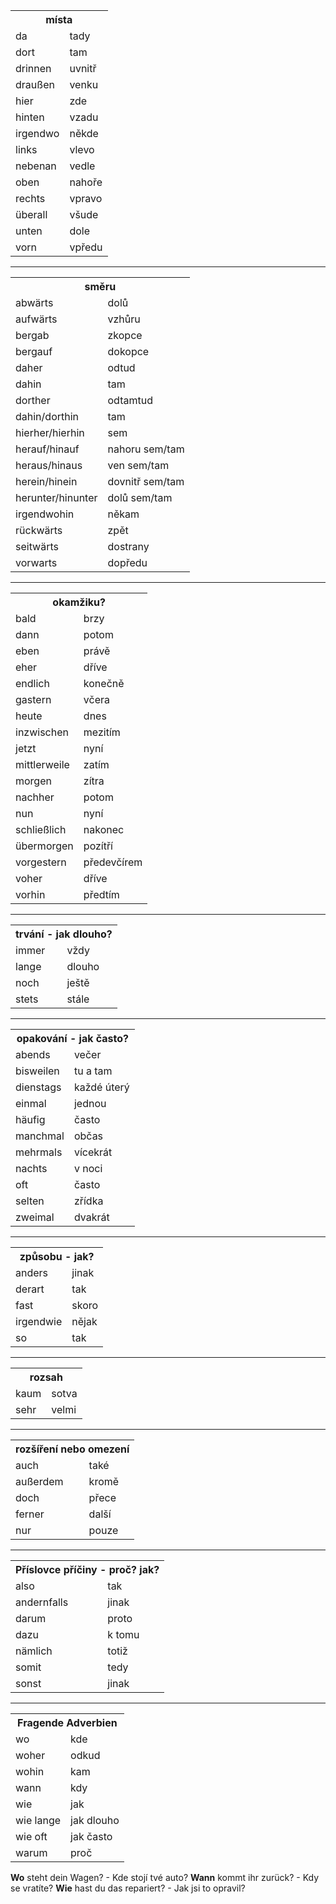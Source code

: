 <link href="./style.css" rel="stylesheet">

<table> 
    <tr><th colspan=2> místa </th></tr>
    <tr> <td>da</td> <td>tady</td> </tr>
    <tr> <td>dort</td> <td>tam</td> </tr>
    <tr> <td>drinnen</td> <td>uvnitř</td> </tr>
    <tr> <td>draußen</td> <td>venku</td> </tr>
    <tr> <td>hier</td> <td>zde</td> </tr>
    <tr> <td>hinten</td> <td>vzadu</td> </tr>
    <tr> <td>irgendwo</td> <td>někde</td> </tr>
    <tr> <td>links</td> <td>vlevo</td> </tr>
    <tr> <td>nebenan</td> <td>vedle</td> </tr>
    <tr> <td>oben</td> <td>nahoře</td> </tr>
    <tr> <td>rechts</td> <td>vpravo</td> </tr>
    <tr> <td>überall</td> <td>všude</td> </tr>
    <tr> <td>unten</td> <td>dole</td> </tr>
    <tr> <td>vorn</td> <td>vpředu</td> </tr>
</table>

---

<table> 
    <tr><th colspan=2>směru</th></tr>
    <tr> <td>abwärts</td> <td>dolů</td> </tr>
    <tr> <td>aufwärts</td> <td>vzhůru</td> </tr>
    <tr> <td>bergab</td> <td>zkopce</td> </tr>
    <tr> <td>bergauf</td> <td>dokopce</td> </tr>
    <tr> <td>daher</td> <td>odtud</td> </tr>
    <tr> <td>dahin</td> <td>tam</td> </tr>
    <tr> <td>dorther</td> <td>odtamtud</td> </tr>
    <tr> <td>dahin/dorthin</td> <td>tam</td> </tr>
    <tr> <td>hierher/hierhin</td> <td>sem</td> </tr>
    <tr> <td>herauf/hinauf</td> <td>nahoru sem/tam</td> </tr>
    <tr> <td>heraus/hinaus</td> <td>ven sem/tam</td> </tr>
    <tr> <td>herein/hinein</td> <td>dovnitř sem/tam</td> </tr>
    <tr> <td>herunter/hinunter</td> <td>dolů sem/tam</td> </tr>
    <tr> <td>irgendwohin</td> <td>někam</td> </tr>
    <tr> <td>rückwärts</td> <td>zpět</td> </tr>
    <tr> <td>seitwärts</td> <td>dostrany</td> </tr>
    <tr> <td>vorwarts</td> <td>dopředu</td> </tr>
</table>

---

<table> 
    <tr><th colspan=2>okamžiku?</th></tr>
    <tr> <td>bald</td> <td>brzy</td> </tr>
    <tr> <td>dann</td> <td>potom</td> </tr>
    <tr> <td>eben</td> <td>právě</td> </tr>
    <tr> <td>eher</td> <td>dříve</td> </tr>
    <tr> <td>endlich</td> <td>konečně</td> </tr>
    <tr> <td>gastern</td> <td>včera</td> </tr>
    <tr> <td>heute</td> <td>dnes</td> </tr>
    <tr> <td>inzwischen</td> <td>mezitím</td> </tr>
    <tr> <td>jetzt</td> <td>nyní</td> </tr>
    <tr> <td>mittlerweile</td> <td>zatím</td> </tr>
    <tr> <td>morgen</td> <td>zítra</td> </tr>
    <tr> <td>nachher</td> <td>potom</td> </tr>
    <tr> <td>nun</td> <td>nyní</td> </tr>
    <tr> <td>schließlich</td> <td>nakonec</td> </tr>
    <tr> <td>übermorgen</td> <td>pozítří</td> </tr>
    <tr> <td>vorgestern</td> <td>předevčírem</td> </tr>
    <tr> <td>voher</td> <td>dříve</td> </tr>
    <tr> <td>vorhin</td> <td>předtím</td> </tr>
</table>

---

<table> 
    <tr><th colspan=2>trvání - jak dlouho?</th></tr>
    <tr> <td>immer</td> <td>vždy</td> </tr>
    <tr> <td>lange</td> <td>dlouho</td> </tr>
    <tr> <td>noch</td> <td>ještě</td> </tr>
    <tr> <td>stets</td> <td>stále</td> </tr>
</table>

---

<table> 
    <tr><th colspan=2>opakování - jak často?</th></tr>
    <tr> <td>abends</td> <td>večer</td> </tr>
    <tr> <td>bisweilen</td> <td>tu a tam</td> </tr>
    <tr> <td>dienstags</td> <td>každé úterý</td> </tr>
    <tr> <td>einmal</td> <td>jednou</td> </tr>
    <tr> <td>häufig</td> <td>často</td> </tr>
    <tr> <td>manchmal</td> <td>občas</td> </tr>
    <tr> <td>mehrmals</td> <td>vícekrát</td> </tr>
    <tr> <td>nachts</td> <td>v noci</td> </tr>
    <tr> <td>oft</td> <td>často</td> </tr>
    <tr> <td>selten</td> <td>zřídka</td> </tr>
    <tr> <td>zweimal</td> <td>dvakrát</td> </tr>
</table>

---

<table> 
    <tr><th colspan=2>způsobu - jak?</th></tr>
    <tr> <td>anders</td> <td>jinak</td> </tr>
    <tr> <td>derart</td> <td>tak</td> </tr>
    <tr> <td>fast</td> <td>skoro</td> </tr>
    <tr> <td>irgendwie</td> <td>nějak</td> </tr>
    <tr> <td>so</td> <td>tak</td> </tr>
</table>

---

<table> 
    <tr><th colspan=2>rozsah</th></tr>
    <tr> <td>kaum</td> <td>sotva</td> </tr>
    <tr> <td>sehr</td> <td>velmi</td> </tr>
</table>

---

<table> 
    <tr><th colspan=2>rozšíření nebo omezení</th></tr>
    <tr> <td>auch</td> <td>také</td> </tr>
    <tr> <td>außerdem</td> <td>kromě</td> </tr>
    <tr> <td>doch</td> <td>přece</td> </tr>
    <tr> <td>ferner</td> <td>další</td> </tr>
    <tr> <td>nur</td> <td>pouze</td> </tr>
</table>

---

<table> 
    <tr><th colspan=2> Příslovce příčiny - proč? jak? </th></tr>
    <tr> <td>also</td> <td>tak</td> </tr>
    <tr> <td>andernfalls</td> <td>jinak</td> </tr>
    <tr> <td>darum</td> <td>proto</td> </tr>
    <tr> <td>dazu</td> <td>k tomu</td> </tr>
    <tr> <td>nämlich</td> <td>totiž</td> </tr>
    <tr> <td>somit</td> <td>tedy</td> </tr>
    <tr> <td>sonst</td> <td>jinak</td> </tr>
</table>

---

<table> 
    <tr><th colspan=2> Fragende Adverbien </th></tr>
    <tr> <td>wo</td>  <td>kde</td> </tr>
    <tr> <td>woher</td>  <td>odkud</td> </tr>
    <tr> <td>wohin</td>  <td>kam</td> </tr>
    <tr> <td>wann</td>  <td>kdy</td> </tr>
    <tr> <td>wie</td>  <td>jak</td> </tr>
    <tr> <td>wie lange</td>  <td>jak dlouho</td> </tr>
    <tr> <td>wie oft</td>  <td>jak často</td> </tr>
    <tr> <td>warum</td>  <td>proč</td> </tr>
</table>

**Wo** steht dein Wagen? - Kde stojí tvé auto?
**Wann** kommt ihr zurück? - Kdy se vratíte?
**Wie** hast du das repariert? - Jak jsi to opravil?
